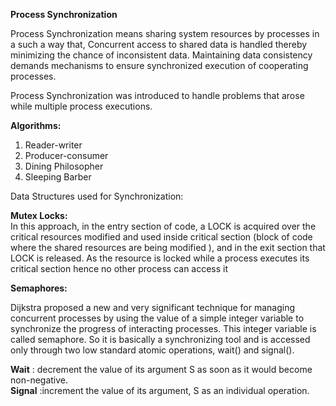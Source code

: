 <b>Process Synchronization </b> <br/>

Process Synchronization means sharing system resources by processes in a such a way that, Concurrent access to shared data is handled thereby minimizing the chance of inconsistent data. Maintaining data consistency demands mechanisms to ensure synchronized execution of cooperating processes.

Process Synchronization was introduced to handle problems that arose while multiple process executions.

<b>Algorithms: </b> <br/>
1. Reader-writer
2. Producer-consumer
3. Dining Philosopher
4. Sleeping Barber 


Data Structures used for Synchronization:<br/>

<b>Mutex Locks:</b> <br/>
In this approach, in the entry section of code, a LOCK is acquired over the critical resources modified and used inside critical section (block of code where the shared resources are being modified ), and in the exit section that LOCK is released.
As the resource is locked while a process executes its critical section hence no other process can access it

<b>Semaphores:</b> <br/>

Dijkstra proposed a new and very significant technique for managing concurrent processes by using the value of a simple integer variable to synchronize the progress of interacting processes. This integer variable is called semaphore. So it is basically a synchronizing tool and is accessed only through two low standard atomic operations, wait() and signal().


<b>Wait</b> : decrement the value of its argument S as soon as it would become non-negative.<br/>
<b>Signal</b> :increment the value of its argument, S as an individual operation.<br/>

